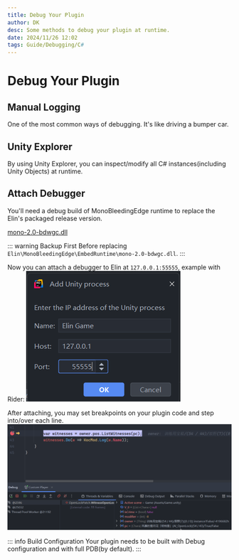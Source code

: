 ```yaml
---
title: Debug Your Plugin
author: DK
desc: Some methods to debug your plugin at runtime.
date: 2024/11/26 12:02
tags: Guide/Debugging/C#
---
```


# Debug Your Plugin

## Manual Logging

One of the most common ways of debugging. It's like driving a bumper car.

## Unity Explorer

By using Unity Explorer, you can inspect/modify all C# instances(including Unity Objects) at runtime. 

<LinkCard t="Unity Explorer at Steam Workshop" u="https://steamcommunity.com/sharedfiles/filedetails/?id=3364902496"/>

## Attach Debugger

You'll need a debug build of MonoBleedingEdge runtime to replace the Elin's packaged release version.

<a href="./assets/mono-2.0-bdwgc.dll" download>mono-2.0-bdwgc.dll</a>

::: warning Backup First
Before replacing `Elin\MonoBleedingEdge\EmbedRuntime\mono-2.0-bdwgc.dll`.
:::

Now you can attach a debugger to Elin at `127.0.0.1:55555`, example with Rider:
![port](./assets/port.png)

After attaching, you may set breakpoints on your plugin code and step into/over each line.
![bp](./assets/breakpoint.png)

::: info Build Configuration
Your plugin needs to be built with Debug configuration and with full PDB(by default).
:::